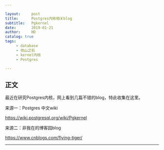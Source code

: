 ```yaml
---

layout:     post
title:      Postgres内核相关blog
subtitle:   Pgkernel
date:       2019-01-21
author:     HD
catalog: true
tags:
     - database
     - 他山之石
     - kernel内核
     - Postgres

---
```


## 正文



最近在研究Postgres内核，网上看到几篇不错的blog，特此收集在这里。



来源一：Postgres 中文wiki

https://wiki.postgresql.org/wiki/Pgkernel



来源二：非我在的博客园blog

https://www.cnblogs.com/flying-tiger/



---

